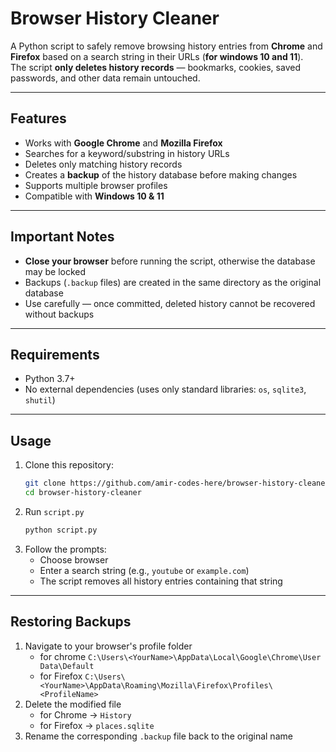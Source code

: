 # Browser History Cleaner

A Python script to safely remove browsing history entries from **Chrome** and **Firefox** based on a search string in their URLs (**for windows 10 and 11**).  
The script **only deletes history records** — bookmarks, cookies, saved passwords, and other data remain untouched.

---

## Features
- Works with **Google Chrome** and **Mozilla Firefox**
- Searches for a keyword/substring in history URLs
- Deletes only matching history records
- Creates a **backup** of the history database before making changes
- Supports multiple browser profiles
- Compatible with **Windows 10 & 11**

---

## Important Notes
- **Close your browser** before running the script, otherwise the database may be locked  
- Backups (`.backup` files) are created in the same directory as the original database  
- Use carefully — once committed, deleted history cannot be recovered without backups  

---

## Requirements
- Python 3.7+  
- No external dependencies (uses only standard libraries: `os`, `sqlite3`, `shutil`)  

---

## Usage
1. Clone this repository:
   ```bash
   git clone https://github.com/amir-codes-here/browser-history-cleaner.git
   cd browser-history-cleaner
   ```
2. Run `script.py`
    ```bash
    python script.py
    ```
3. Follow the prompts:
    - Choose browser
    - Enter a search string (e.g., `youtube` or `example.com`)
    - The script removes all history entries containing that string

---

## Restoring Backups
1. Navigate to your browser's profile folder
    - for chrome
        `C:\Users\<YourName>\AppData\Local\Google\Chrome\User Data\Default`
    - for Firefox
        `C:\Users\<YourName>\AppData\Roaming\Mozilla\Firefox\Profiles\<ProfileName>`
2. Delete the modified file
    - for Chrome -> `History`
    - for Firefox -> `places.sqlite`
3. Rename the corresponding `.backup` file back to the original name